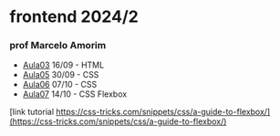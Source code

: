 # frontend 2024/2

### prof Marcelo Amorim

* [Aula03](./Aula03-1609/) 16/09 - HTML
* [Aula05](./Aula05-3009/) 30/09 - CSS
* [Aula06](./Aula06-0710/) 07/10 - CSS
* [Aula07](./Aula07-1410/) 14/10 - CSS Flexbox

[link tutorial https://css-tricks.com/snippets/css/a-guide-to-flexbox/](https://css-tricks.com/snippets/css/a-guide-to-flexbox/)